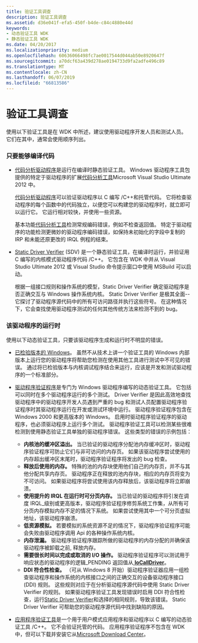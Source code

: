 ```yaml
---
title: 验证工具调查
description: 验证工具调查
ms.assetid: d36e041f-efa5-450f-b4de-c84c4880e44d
keywords:
- 动态验证工具 WDK
- 静态验证工具 WDK
ms.date: 04/20/2017
ms.localizationpriority: medium
ms.openlocfilehash: 60636066498fc7ae0017544d044ab50e8920647f
ms.sourcegitcommit: a70dcf63a439d278ae0194733d9fa2adfe496c89
ms.translationtype: MT
ms.contentlocale: zh-CN
ms.lasthandoff: 06/07/2019
ms.locfileid: "66813586"
---
```

# <a name="survey-of-verification-tools"></a>验证工具调查


使用以下验证工具是在 WDK 中所述，建议使用驱动程序开发人员和测试人员。 它们在其中，通常会使用顺序列出。

### <a name="span-idassoonasthecodecompilesspanspan-idassoonasthecodecompilesspanas-soon-as-the-code-compiles"></a><span id="as_soon_as_the_code_compiles"></span><span id="AS_SOON_AS_THE_CODE_COMPILES"></span>只要能够编译代码

-   [代码分析驱动程序](code-analysis-for-drivers.md)是运行在编译时静态验证工具。 Windows 驱动程序工具包提供的特定于驱动程序的扩展[代码分析工具](https://go.microsoft.com/fwlink/p/?linkid=226836)Microsoft Visual Studio Ultimate 2012 中。

    [代码分析驱动程序](code-analysis-for-drivers.md)可以验证驱动程序以 C 编写 /C++和托管代码。 它将检查驱动程序的每个函数中的代码独立，以便您可以构建您的驱动程序时，就立即可以运行它。 它运行相对较快，并使用一些资源。

    基本功能[代码分析工具](https://go.microsoft.com/fwlink/p/?linkid=226836)检测常规编码错误，例如不检查返回值。 特定于驱动程序的功能检测更微妙的驱动程序编码错误，如保持未初始化的字段中复制的 IRP 和未能还原更改的 IRQL 例程的结束。

<!-- -->

-   [Static Driver Verifier](static-driver-verifier.md) (SDV) 是一个静态验证工具，在编译时运行，并验证用 C 编写的内核模式驱动程序代码 /C++。 它包含在 WDK 中并从 Visual Studio Ultimate 2012 或 Visual Studio 命令提示窗口中使用 MSBuild 可以启动。

    根据一组接口规则和操作系统的模型，Static Driver Verifier 确定驱动程序是否正确交互与 Windows 操作系统内核。 Static Driver Verifier 是极其全面--它探讨了驱动程序源代码中的所有可访问路径并执行这些符号。 在这种情况下，它会查找使用驱动程序测试的任何其他传统方法来检测不到的 bug。

### <a name="span-idwhenthedriverrunsspanspan-idwhenthedriverrunsspanwhen-the-driver-runs"></a><span id="when_the_driver_runs"></span><span id="WHEN_THE_DRIVER_RUNS"></span>该驱动程序的运行时

使用以下动态验证工具，只要该驱动程序生成和运行时不明显的错误。

-   [已检验版本的 Windows](checked-build-of-windows.md)。 虽然不从技术上讲一个验证工具的 Windows 内部版本上运行您的驱动程序将帮助您检测在使用其他工具进行测试中不可见的错误。 通过将已检验版本与内核调试程序结合来运行，应该是开发和测试驱动程序的一个标准部分。

-   [驱动程序验证程序](driver-verifier.md)是专门为 Windows 驱动程序编写的动态验证工具。 它包括可以同时在多个驱动程序运行的多个测试。 Driver Verifier 是因此高效地查找驱动程序中的驱动程序开发人员遇到严重的 bug 和测试人员配置驱动程序验证程序时其驱动程序运行在开发或测试环境中运行。 驱动程序验证程序包含在 Windows 2000 和更高版本的 Windows。 启用时驱动程序验证程序的驱动程序，也必须驱动程序上运行多个测试。 驱动程序验证工具可以检测某些很难检测到使用静态验证工具单独的驱动程序错误。 这些类型的错误的示例包括：
    -   **内核池的缓冲区溢出。** 当已验证的驱动程序分配池内存缓冲区时，驱动程序验证程序可防止它们与非可访问的内存页。 如果该驱动程序尝试使用的内存超出缓冲区末尾时，驱动程序验证程序将发出的 bug 检查。
    -   **释放后使用的内存。** 特殊的池的内存块使用他们自己的内存页，并不与其他分配共享内存页。 驱动程序正在释放的池内存块，相应的内存页将变为不可访问。 如果驱动程序将尝试使用该内存释放后，该驱动程序将立即崩溃。
    -   **使用提升的 IRQL 在运行时可分页内存。** 当已验证的驱动程序将引发在调度 IRQL\_级别或更高版本，驱动程序验证程序修剪系统工作集，从所有可分页内存模拟内存不足的情况下系统。 如果尝试使用其中一个可分页虚拟地址，该驱动程序崩溃。
    -   **低资源模拟。** 若要模拟的系统资源不足的情况下，驱动程序验证程序可能会失败由驱动程序调用 Api 的各种操作系统内核。
    -   **内存泄漏。** 驱动程序验证程序跟踪所做的驱动程序的内存分配的并确保该驱动程序被卸载之前, 释放内存。
    -   **需要很长时间以完成或取消的 I/O 操作。** 驱动程序验证程序可以测试用于响应状态的驱动程序的逻辑\_PENDING 返回值从[ **IoCallDriver**](https://msdn.microsoft.com/library/windows/hardware/ff548336)。
    -   **DDI 符合性检查。** （可从 Windows 8 开始）驱动程序验证器应用一组检查驱动程序和操作系统的内核接口之间的正确交互的设备驱动程序接口 (DDI) 规则。 这些规则对应于在分析驱动程序源代码中使用 Static Driver Verifier 的规则。 如果驱动程序验证工具发现错误时启用 DDI 符合性检查，运行[Static Driver Verifier](static-driver-verifier.md)和选择的相同规则，导致该错误。 Static Driver Verifier 可帮助您的驱动程序源代码中找到缺陷的原因。
-   [应用程序验证工具](application-verifier.md)是一个用于用户模式应用程序和驱动程序以 C 编写的动态验证工具 /C++。 它不会验证托管的代码。 应用程序验证程序不包含在 WDK 中，但可以下载并安装它从[Microsoft Download Center](https://go.microsoft.com/fwlink/p/?linkid=11573)。

 

 






